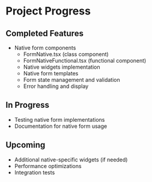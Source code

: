 # Project Progress

## Completed Features
- Native form components
  * FormNative.tsx (class component)
  * FormNativeFunctional.tsx (functional component)
  * Native widgets implementation
  * Native form templates
  * Form state management and validation
  * Error handling and display

## In Progress
- Testing native form implementations
- Documentation for native form usage

## Upcoming
- Additional native-specific widgets (if needed)
- Performance optimizations
- Integration tests
